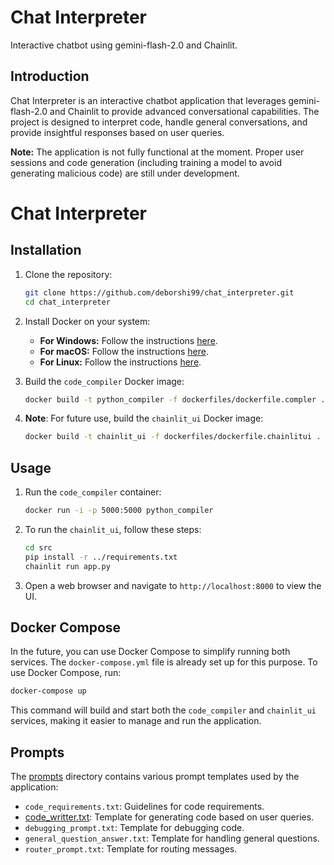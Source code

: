 # Chat Interpreter

Interactive chatbot using gemini-flash-2.0 and Chainlit.

## Introduction

Chat Interpreter is an interactive chatbot application that leverages gemini-flash-2.0 and Chainlit to provide advanced conversational capabilities. The project is designed to interpret code, handle general conversations, and provide insightful responses based on user queries.

**Note:** The application is not fully functional at the moment. Proper user sessions and code generation (including training a model to avoid generating malicious code) are still under development.



# Chat Interpreter

## Installation

1. Clone the repository:
    ```sh
    git clone https://github.com/deborshi99/chat_interpreter.git
    cd chat_interpreter
    ```

2. Install Docker on your system:
    - **For Windows:** Follow the instructions [here](https://docs.docker.com/desktop/install/windows-install/).
    - **For macOS:** Follow the instructions [here](https://docs.docker.com/desktop/install/mac-install/).
    - **For Linux:** Follow the instructions [here](https://docs.docker.com/engine/install/).

3. Build the `code_compiler` Docker image:
    ```sh
    docker build -t python_compiler -f dockerfiles/dockerfile.compler .
    ```

4. **Note**: For future use, build the `chainlit_ui` Docker image:
    ```sh
    docker build -t chainlit_ui -f dockerfiles/dockerfile.chainlitui .
    ```

## Usage

1. Run the `code_compiler` container:
    ```sh
    docker run -i -p 5000:5000 python_compiler
    ```

2. To run the `chainlit_ui`, follow these steps:
    ```sh
    cd src
    pip install -r ../requirements.txt
    chainlit run app.py
    ```

3. Open a web browser and navigate to `http://localhost:8000` to view the UI.

## Docker Compose

In the future, you can use Docker Compose to simplify running both services. The `docker-compose.yml` file is already set up for this purpose. To use Docker Compose, run:

```sh
docker-compose up
```

This command will build and start both the `code_compiler` and `chainlit_ui` services, making it easier to manage and run the application.

## Prompts

The [prompts](http://_vscodecontentref_/15) directory contains various prompt templates used by the application:

- `code_requirements.txt`: Guidelines for code requirements.
- [code_writter.txt](http://_vscodecontentref_/16): Template for generating code based on user queries.
- `debugging_prompt.txt`: Template for debugging code.
- `general_question_answer.txt`: Template for handling general questions.
- `router_prompt.txt`: Template for routing messages.
